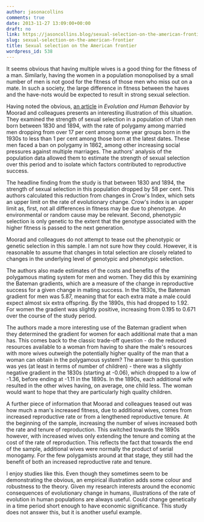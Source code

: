 ```yaml
---
author: jasonacollins
comments: true
date: 2013-11-27 13:09:00+00:00
draft: no
link: https://jasoncollins.blog/sexual-selection-on-the-american-frontier/
slug: sexual-selection-on-the-american-frontier
title: Sexual selection on the American frontier
wordpress_id: 538
---
```


It seems obvious that having multiple wives is a good thing for the fitness of a man. Similarly, having the women in a population monopolised by a small number of men is not good for the fitness of those men who miss out on a mate. In such a society, the large difference in fitness between the haves and the have-nots would be expected to result in strong sexual selection.

Having noted the obvious, [an article](http://doi.org/10.1016/j.evolhumbehav.2010.10.004) in _Evolution and Human Behavior_ by Moorad and colleagues presents an interesting illustration of this situation. They examined the strength of sexual selection in a population of Utah men born between 1830 and 1894, with the rate of polygamy among married men dropping from over 17 per cent among some year groups born in the 1930s to less than 1 per cent among those born at the latest dates. These men faced a ban on polygamy in 1862, among other increasing social pressures against multiple marriages. The authors' analysis of the population data allowed them to estimate the strength of sexual selection over this period and to isolate which factors contributed to reproductive success.

The headline finding from the study is that between 1830 and 1894, the strength of sexual selection in this population dropped by 58 per cent. This authors calculated this reduction from changes in Crow's Index, which sets an upper limit on the rate of evolutionary change. Crow's index is an upper limit as, first, not all differences in fitness may be due to phenotype.  An environmental or random cause may be relevant. Second, phenotypic selection is only genetic to the extent that the genotype associated with the higher fitness is passed to the next generation.

Moorad and colleagues do not attempt to tease out the phenotypic or genetic selection in this sample. I am not sure how they could. However, it is reasonable to assume that changes in total selection are closely related to changes in the underlying level of genotypic and phenotypic selection.

The authors also made estimates of the costs and benefits of the polygamous mating system for men and women. They did this by examining the Bateman gradients, which are a measure of the change in reproductive success for a given change in mating success. In the 1830s, the Bateman gradient for men was 5.87, meaning that for each extra mate a male could expect almost six extra offspring. By the 1890s, this had dropped to 1.92. For women the gradient was slightly positive, increasing from 0.195 to 0.671 over the course of the study period.

The authors made a more interesting use of the Bateman gradient when they determined the gradient for women for each additional mate that a man has. This comes back to the classic trade-off question - do the reduced resources available to a woman from having to share the male's resources with more wives outweigh the potentially higher quality of the man that a woman can obtain in the polygamous system? The answer to this question was yes (at least in terms of number of children) - there was a slightly negative gradient in the 1830s (starting at -0.06), which dropped to a low of -1.36, before ending at -1.11 in the 1890s. In the 1890s, each additional wife resulted in the other wives having, on average, one child less. The woman would want to hope that they are particularly high quality children.

A further piece of information that Moorad and colleagues teased out was how much a man's increased fitness, due to additional wives, comes from increased reproductive rate or from a lengthened reproductive tenure. At the beginning of the sample, increasing the number of wives increased both the rate and tenure of reproduction. This switched towards the 1890s however, with increased wives only extending the tenure and coming at the cost of the rate of reproduction. This reflects the fact that towards the end of the sample, additional wives were normally the product of serial monogamy. For the few polygamists around at that stage, they still had the benefit of both an increased reproductive rate and tenure.

I enjoy studies like this. Even though they sometimes seem to be demonstrating the obvious, an empirical illustration adds some colour and robustness to the theory. Given my research interests around the economic consequences of evolutionary change in humans, illustrations of the rate of evolution in human populations are always useful. Could change genetically in a time period short enough to have economic significance. This study does not answer this, but it is another useful example.
